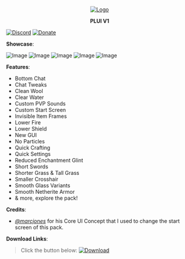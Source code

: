 <br/>
<p align="center">
  <a href="https://github.com/artsvn/PocketLoki">
    <img src="https://static1.textcraft.net/data1/b/4/b470a313d4b5040567f714a8975057ed5fa925c8da39a3ee5e6b4b0d3255bfef95601890afd80709da39a3ee5e6b4b0d3255bfef95601890afd8070975f6a90f68302a925908dbbefd0a80c0.png" alt="Logo">
  </a>
  <b><p align="center">PLUI V1</p></b>
</p>

[![Discord](https://img.shields.io/badge/DISCORD-SERVER-A8AAD0)](https://discord.gg/R89XUt7uMa) [![Donate](https://img.shields.io/badge/DONATE-COFFEE-A6C1DF)](http://pocketloki.online/donate)

**Showcase**:

![Image](https://media.discordapp.net/attachments/1096894008111935644/1097542318631944273/Screenshot_20230417_231318.jpg)
![Image](https://media.discordapp.net/attachments/1096894008111935644/1097227117416173628/Screenshot_20230417_015106.jpg)
![Image](https://media.discordapp.net/attachments/1096894008111935644/1097227129755816106/Screenshot_20230417_015204.jpg)
![Image](https://media.discordapp.net/attachments/1096894008111935644/1097227143144026273/Screenshot_20230417_015302.jpg)
![Image](https://media.discordapp.net/attachments/1096894008111935644/1097227223506878565/Screenshot_20230417_015429.jpg)

**Features**:
* Bottom Chat
* Chat Tweaks
* Clean Wool
* Clear Water
* Custom PVP Sounds
* Custom Start Screen
* Invisible Item Frames
* Lower Fire
* Lower Shield
* New GUI
* No Particles
* Quick Crafting
* Quick Settings
* Reduced Enchantment Glint
* Short Swords
* Shorter Grass & Tall Grass
* Smaller Crosshair
* Smooth Glass Variants
* Smooth Netherite Armor
* & more, explore the pack!

**Credits**:
* [_@marcjones_](https://twitter.com/_marcjones_?lang=en) for his Core UI Concept that I used to change the start screen of this pack.

**Download Links**:
> Click the button below:
> [![Download](https://img.shields.io/badge/DOWNLOAD-PLUI-F3D9B1)](https://link-center.net/640073/plui-v1)
